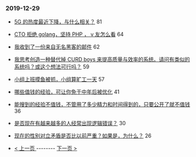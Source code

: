 ### 2019-12-29 
- [5G 的热度最近下降，与什么相关？](https://www.v2ex.com/t/633181) 81
- [CTO 拒绝 golang，坚持 PHP ， v 友怎么看](https://www.v2ex.com/t/633325) 64
- [我收到了一份来自无名黑客的邮件](https://www.v2ex.com/t/633227) 62
- [我思考创造一种替代掉 CURD boys 来提高质量与效率的系统。请问有类似的系统吗？或这个想法可行吗？](https://www.v2ex.com/t/633251) 59
- [小组上班摸鱼被抓，小组算旷工一天](https://www.v2ex.com/t/633290) 57
- [哪些值钱的经验，可让你免于中年后被优化](https://www.v2ex.com/t/633238) 41
- [能搜到的经验不值钱，不管用了多少精力和时间得到的，只要公开了就不值钱](https://www.v2ex.com/t/633241) 36
- [是否现在有越来越多的人经常出现逻辑错误？](https://www.v2ex.com/t/633281) 30
- [现在的性别对立矛盾是否比以前严重？如果是，为什么？](https://www.v2ex.com/t/633270) 26 

- [ < 上一页 ](https://github.com/able8/v2ex-hot-record/blob/master/2019-12-28.md) -------- [ 下一页 > ](https://github.com/able8/v2ex-hot-record/blob/master/2019-12-30.md)